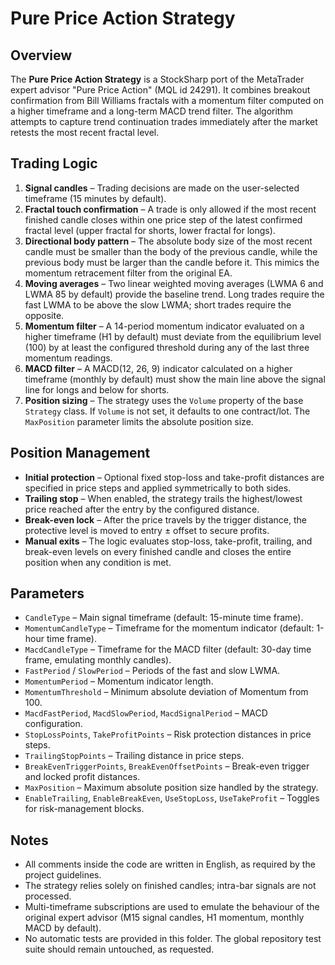 # Pure Price Action Strategy

## Overview
The **Pure Price Action Strategy** is a StockSharp port of the MetaTrader expert advisor "Pure Price Action" (MQL id 24291).
It combines breakout confirmation from Bill Williams fractals with a momentum filter computed on a higher timeframe and a long-term MACD trend filter.
The algorithm attempts to capture trend continuation trades immediately after the market retests the most recent fractal level.

## Trading Logic
1. **Signal candles** – Trading decisions are made on the user-selected timeframe (15 minutes by default).
2. **Fractal touch confirmation** – A trade is only allowed if the most recent finished candle closes within one price step of the latest confirmed fractal level (upper fractal for shorts, lower fractal for longs).
3. **Directional body pattern** – The absolute body size of the most recent candle must be smaller than the body of the previous candle, while the previous body must be larger than the candle before it. This mimics the momentum retracement filter from the original EA.
4. **Moving averages** – Two linear weighted moving averages (LWMA 6 and LWMA 85 by default) provide the baseline trend. Long trades require the fast LWMA to be above the slow LWMA; short trades require the opposite.
5. **Momentum filter** – A 14-period momentum indicator evaluated on a higher timeframe (H1 by default) must deviate from the equilibrium level (100) by at least the configured threshold during any of the last three momentum readings.
6. **MACD filter** – A MACD(12, 26, 9) indicator calculated on a higher timeframe (monthly by default) must show the main line above the signal line for longs and below for shorts.
7. **Position sizing** – The strategy uses the `Volume` property of the base `Strategy` class. If `Volume` is not set, it defaults to one contract/lot. The `MaxPosition` parameter limits the absolute position size.

## Position Management
- **Initial protection** – Optional fixed stop-loss and take-profit distances are specified in price steps and applied symmetrically to both sides.
- **Trailing stop** – When enabled, the strategy trails the highest/lowest price reached after the entry by the configured distance.
- **Break-even lock** – After the price travels by the trigger distance, the protective level is moved to entry ± offset to secure profits.
- **Manual exits** – The logic evaluates stop-loss, take-profit, trailing, and break-even levels on every finished candle and closes the entire position when any condition is met.

## Parameters
- `CandleType` – Main signal timeframe (default: 15-minute time frame).
- `MomentumCandleType` – Timeframe for the momentum indicator (default: 1-hour time frame).
- `MacdCandleType` – Timeframe for the MACD filter (default: 30-day time frame, emulating monthly candles).
- `FastPeriod` / `SlowPeriod` – Periods of the fast and slow LWMA.
- `MomentumPeriod` – Momentum indicator length.
- `MomentumThreshold` – Minimum absolute deviation of Momentum from 100.
- `MacdFastPeriod`, `MacdSlowPeriod`, `MacdSignalPeriod` – MACD configuration.
- `StopLossPoints`, `TakeProfitPoints` – Risk protection distances in price steps.
- `TrailingStopPoints` – Trailing distance in price steps.
- `BreakEvenTriggerPoints`, `BreakEvenOffsetPoints` – Break-even trigger and locked profit distances.
- `MaxPosition` – Maximum absolute position size handled by the strategy.
- `EnableTrailing`, `EnableBreakEven`, `UseStopLoss`, `UseTakeProfit` – Toggles for risk-management blocks.

## Notes
- All comments inside the code are written in English, as required by the project guidelines.
- The strategy relies solely on finished candles; intra-bar signals are not processed.
- Multi-timeframe subscriptions are used to emulate the behaviour of the original expert advisor (M15 signal candles, H1 momentum, monthly MACD by default).
- No automatic tests are provided in this folder. The global repository test suite should remain untouched, as requested.
